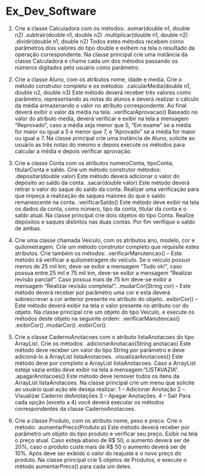 # Ex_Dev_Software

1) Crie a classe Calculadora com os métodos:
.somar(double n1, double n2)
.subtrair(double n1, double n2)
.multiplicar(double n1, double n2)
.dividir(double n1, double n2)
Todos estes métodos recebem como parâmetros dois valores do tipo double e exibem na tela o resultado da operação correspondente.
Na classe principal crie uma instância da classe Calculadora e chame cada um dos métodos passando os números digitados pelo usuário como parâmetro.



2) Crie a classe Aluno, com os atributos nome, idade e media. Crie o método construtor completo e os métodos:
.calcularMedia(double n1, double n2, double n3)
Este método deverá receber três valores como parâmetro, representando as notas do alunos e deverá realizar o cálculo da média armazenando o valor no atributo
correspondente. Ao final deverá exibir o valor da média na tela.
.verificarAprovacao()
Baseado no valor do atributo media, deverá verificar e exibir na tela a mensagem “Reprovado”, caso a média seja menor que 5, “Em exame” se a média for maior ou
igual a 5 e menor que 7, e “Aprovado” se a média for maior ou igual a 7.
Na classe principal crie uma instância de Aluno, solicite ao usuário as três notas do
mesmo e depois execute os métodos para calcular a média e depois verificar aprovação.



3) Crie a classe Conta com os atributos numeroConta, tipoConta, titularConta e saldo. Crie um método construtor métodos:
.depositar(double valor)
Este método deverá adicionar o valor do depósito ao saldo da conta.
.sacar(double valor)
Este método deverá retirar o valor do saque do saldo da conta. Realizar uma verificação para
que impeça a realização de saques maiores do que o saldo remanescente na conta.
.verificarSaldo()
Este método deve exibir na tela os dados da conta, como número, tipo da conta, titular da conta e o saldo atual.
Na classe principal crie dois objetos do tipo Conta. Realize depósitos e saques distintos nas duas contas. Por fim verifique o saldo de ambas.



4) Crie uma classe chamada Veiculo, com os atributos ano, modelo, cor e
quilometragem. Crie um método construtor completo que requisite estes atributos. Crie
também os métodos:
.verificarManutencao() – Este método irá verificar a quilometragem do veículo. Se o
veículo possuir menos de 25 mil km, deve-se exibir a mensagem “Tudo ok!”, caso possua
entre 25 mil e 75 mil km, deve-se exibir a mensagem “Realizar revisão parcial!”. Caso possua
mais de 75 km deve-se exibir a mensagem “Realizar revisão completa!”.
.mudarCor(String cor) – Este método deverá receber por parâmetro uma cor e esta
deverá sobrescrever a cor anterior presente no atributo do objeto.
.exibirCor() – Este método deverá exibir na tela o valor presente no atributo cor do objeto.
Na classe principal crie um objeto do tipo Veiculo, e execute os métodos deste objeto na seguinte
ordem:
.verificarManutencao()
.exibirCor()
.mudarCor()
.exibirCor()



5) Crie a classe CadernoAnotacoes com o atributo listaAnotacoes do tipo ArrayList. Crie os
métodos:
.adicionarAnotacao(String anotacao)
Este método deve receber um valor do tipo String por parâmetro e deve adicioná-lo à ArrayList listaAnotacoes.
.visualizarAnotacoes()
Este método deve por completo a ArrayList listaAnotacoes. Caso a ArrayList esteja vazia então deve exibir na tela a mensagem:“LISTAVAZIA”.
.apagarAnotacoes()
Este método deve remover todos os itens da ArrayList listaAnotacoes.
Na classe principal crie um menu que solicite ao usuário qual ação ele deseja realizar:
1 – Adicionar Anotação
2 –Visualizar Caderno deAnotações
3 – Apagar Anotações.
4 – Sair
Para cada opção (exceto a 4) você deverá executar os métodos correspondentes da classe
CadernoAnotacoes.



6) Crie a classe Produto, com os atributo nome, peso e preco. Crie o método:
.aumentarPreco(Produto p)
Este método deverá receber por parâmetro um objeto do tipo produto e verificar seu preço.
Exibir na tela o preço atual. Caso esteja abaixo de R$ 50, o aumento deverá ser de 20%, caso
o produto custe mais de R$ 50 o aumento deverá ser de 10%. Após deve ser exibido o valor
do reajuste e o novo preço do produto.
Na classe principal crie 5 objetos de Produtos, e execute o método aumentarPreco() para cada
um deles.



